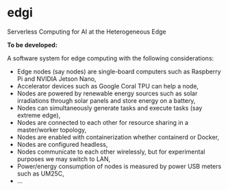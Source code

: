 # edgi
Serverless Computing for AI at the Heterogeneous Edge

**To be developed:**

A software system for edge computing with the following considerations:
- Edge nodes (say nodes) are single-board computers such as Raspberry Pi and NVIDIA Jetson Nano,
- Accelerator devices such as Google Coral TPU can help a node,
- Nodes are powered by renewable energy sources such as solar irradiations through solar panels and store energy on a battery,
- Nodes can simultaneously generate tasks and execute tasks (say extreme edge),
- Nodes are connected to each other for resource sharing in a master/worker topology,
- Nodes are enabled with containerization whether containerd or Docker,
- Nodes are configured headless,
- Nodes communicate to each other wirelessly, but for experimental purposes we may switch to LAN,
- Power/energy consumption of nodes is measured by power USB meters such as UM25C,
- ...
